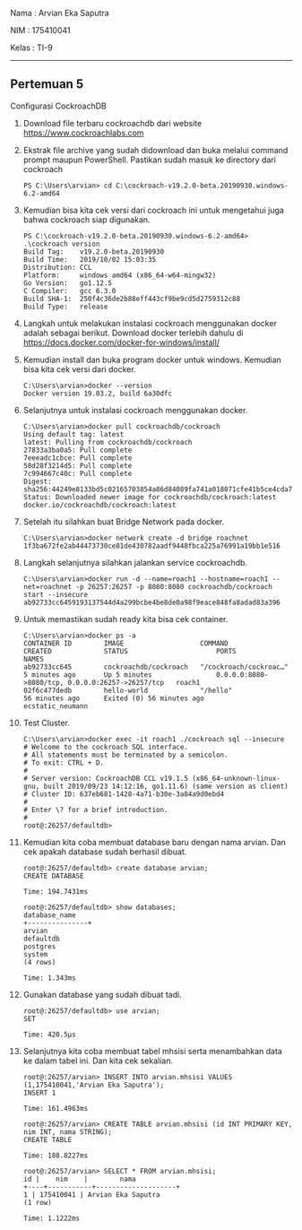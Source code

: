 Nama	: Arvian Eka Saputra

NIM		: 175410041

Kelas	: TI-9
________________________________________
## Pertemuan 5

Configurasi CockroachDB

1. Download file terbaru cockroachdb dari website https://www.cockroachlabs.com

2. Ekstrak file archive yang sudah didownload dan buka melalui command prompt maupun PowerShell. Pastikan sudah masuk ke directory dari cockroach

    ```
    PS C:\Users\arvian> cd C:\cockroach-v19.2.0-beta.20190930.windows-6.2-amd64
    ```

3. Kemudian bisa kita cek versi dari cockroach ini untuk mengetahui juga bahwa cockroach siap digunakan.

    ```
    PS C:\cockroach-v19.2.0-beta.20190930.windows-6.2-amd64> .\cockroach version
    Build Tag:    v19.2.0-beta.20190930
    Build Time:   2019/10/02 15:03:35
    Distribution: CCL
    Platform:     windows amd64 (x86_64-w64-mingw32)
    Go Version:   go1.12.5
    C Compiler:   gcc 6.3.0
    Build SHA-1:  250f4c36de2b88eff443cf9be9cd5d2759312c88
    Build Type:   release
    ```

4. Langkah untuk melakukan instalasi cockroach menggunakan docker adalah sebagai berikut. Download docker terlebih dahulu di https://docs.docker.com/docker-for-windows/install/

6. Kemudian install dan buka program docker untuk windows. Kemudian bisa kita cek versi dari docker.
    ```
    C:\Users\arvian>docker --version
    Docker version 19.03.2, build 6a30dfc
    ```

7. Selanjutnya untuk instalasi cockroach menggunakan docker.

	```
	C:\Users\arvian>docker pull cockroachdb/cockroach
	Using default tag: latest
	latest: Pulling from cockroachdb/cockroach
	27833a3ba0a5: Pull complete
	7eeeadc1cbce: Pull complete
	58d28f3214d5: Pull complete
	7c994667c40c: Pull complete
	Digest: sha256:44249e8133bd5c02165703854a86d84089fa741a018071cfe41b5ce4cda7ac39
	Status: Downloaded newer image for cockroachdb/cockroach:latest
	docker.io/cockroachdb/cockroach:latest
	```

7. Setelah itu silahkan buat Bridge Network pada docker.

	```
	C:\Users\arvian>docker network create -d bridge roachnet
	1f3ba672fe2ab44473730ce81de430782aadf9448fbca225a76991a19bb1e516
	```

8. Langkah selanjutnya silahkan jalankan service cockroachdb.

	```
	C:\Users\arvian>docker run -d --name=roach1 --hostname=roach1 --net=roachnet -p 26257:26257 -p 8080:8080 cockroachdb/cockroach start --insecure
	ab92733cc6459193137544d4a299bcbe4be8de0a98f9eace848fa8adad83a396
	```

9. Untuk memastikan sudah ready kita bisa cek container.

	```
	C:\Users\arvian>docker ps -a
	CONTAINER ID        IMAGE                   COMMAND                  CREATED             STATUS                      PORTS                                              NAMES
	ab92733cc645        cockroachdb/cockroach   "/cockroach/cockroac…"   5 minutes ago       Up 5 minutes                0.0.0.0:8080->8080/tcp, 0.0.0.0:26257->26257/tcp   roach1
	02f6c477dedb        hello-world             "/hello"                 56 minutes ago      Exited (0) 56 minutes ago                                                      ecstatic_neumann
	```

10. Test Cluster.
    ```
    C:\Users\arvian>docker exec -it roach1 ./cockroach sql --insecure
    # Welcome to the cockroach SQL interface.
    # All statements must be terminated by a semicolon.
    # To exit: CTRL + D.
    #
    # Server version: CockroachDB CCL v19.1.5 (x86_64-unknown-linux-gnu, built 2019/09/23 14:12:16, go1.11.6) (same version as client)
    # Cluster ID: 637eb681-1428-4a71-b30e-3a84a9d0ebd4
    #
    # Enter \? for a brief introduction.
    #
    root@:26257/defaultdb>
    ```

11. Kemudian kita coba membuat database baru dengan nama arvian. Dan cek apakah database sudah berhasil dibuat.

	```
	root@:26257/defaultdb> create database arvian;
    CREATE DATABASE

    Time: 194.7431ms

    root@:26257/defaultdb> show databases;
    database_name
    +---------------+
    arvian
    defaultdb
    postgres
    system
    (4 rows)

    Time: 1.343ms
	```

12. Gunakan database yang sudah dibuat tadi.
    ```
    root@:26257/defaultdb> use arvian;
    SET

    Time: 420.5µs
    ```

13. Selanjutnya kita coba membuat tabel mhsisi serta menambahkan data ke dalam tabel ini. Dan kita cek sekalian.
    ```
    root@:26257/arvian> INSERT INTO arvian.mhsisi VALUES (1,175410041,'Arvian Eka Saputra');
    INSERT 1

    Time: 161.4963ms

    root@:26257/arvian> CREATE TABLE arvian.mhsisi (id INT PRIMARY KEY, nim INT, nama STRING);
    CREATE TABLE

    Time: 188.8227ms

    root@:26257/arvian> SELECT * FROM arvian.mhsisi;
    id |    nim    |        nama
    +----+-----------+--------------------+
    1 | 175410041 | Arvian Eka Saputra
    (1 row)

    Time: 1.1222ms
    ```
